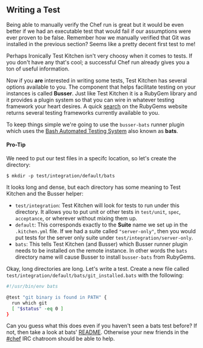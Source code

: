 ## Writing a Test

Being able to manually verify the Chef run is great but it would be even better if we had an executable test that would fail if our assumptions were ever proven to be false. Remember how we manually verified that Git was installed in the previous section? Seems like a pretty decent first test to me!

Perhaps Ironically Test Kitchen isn't very choosy when it comes to tests. If you don't have any that's cool; a successful Chef run already gives you a ton of useful information.

Now if you **are** interested in writing some tests, Test Kitchen has several options available to you. The component that helps facilitate testing on your instances is called **Busser**. Just like Test Kitchen it is a RubyGem library and it provides a plugin system so that you can wire in whatever testing framework your heart desires. A quick [search](https://rubygems.org/search?utf8=%E2%9C%93&query=busser-) on the RubyGems website returns several testing frameworks currently available to you.

To keep things simple we're going to use the `busser-bats` runner plugin which uses the [Bash Automated Testing System](https://github.com/sstephenson/bats) also known as **bats**.

<div class="well">
  <h4><span class="glyphicon glyphicon-pushpin"></span> Pro-Tip</h4>
  <p></p>
</div>

We need to put our test files in a specifc location, so let's create the directory:

```
$ mkdir -p test/integration/default/bats
```

It looks long and dense, but each directory has some meaning to Test Kitchen and the Busser helper:

* `test/integration`: Test Kitchen will look for tests to run under this directory. It allows you to put unit or other tests in `test/unit`, `spec`, `acceptance`, or wherever without mixing them up.
* `default`: This corresponds exactly to the **Suite** name we set up in the `.kitchen.yml` file. If we had a suite called `"server-only"`, then you would put tests for the server only suite under `test/integration/server-only`.
* `bats`: This tells Test Kitchen (and Busser) which Busser runner plugin needs to be installed on the remote instance. In other words the `bats` directory name will cause Busser to install `busser-bats` from RubyGems.

Okay, long directories are long. Let's write a test. Create a new file called `test/integration/default/bats/git_installed.bats` with the following:

```sh
#!/usr/bin/env bats

@test "git binary is found in PATH" {
  run which git
  [ "$status" -eq 0 ]
}
```

Can you guess what this does even if you haven't seen a bats test before? If not, then take a look at bats' [README](https://github.com/sstephenson/bats). Otherwise your new friends in the [#chef](http://webchat.freenode.net/?channel=chef) IRC chatroom should be able to help.
